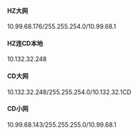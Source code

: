 #### HZ大网
10.99.68.176/255.255.254.0/10.99.68.1
#### HZ连CD本地
10.132.32.248

#### CD大网
10.132.32.248/255.255.254.0/10.132.32.1CD

#### CD小网
10.99.68.143/255.255.255.0/10.99.68.1
